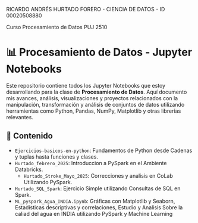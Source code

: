RICARDO ANDRÉS HURTADO FORERO - CIENCIA DE DATOS - ID 00020508880

Curso Procesamiento de Datos PUJ 2510

# 📊 Procesamiento de Datos - Jupyter Notebooks

Este repositorio contiene todos los Jupyter Notebooks que estoy desarrollando para la clase de **Procesamiento de Datos**. Aquí documento mis avances, análisis, visualizaciones y proyectos relacionados con la manipulación, transformación y análisis de conjuntos de datos utilizando herramientas como Python, Pandas, NumPy, Matplotlib y otras librerías relevantes.

## 🧠 Contenido

- `Ejercicios-basicos-en-python`: Fundamentos de Python desde Cadenas y tuplas hasta funciones y clases.
- `Hurtado_febrero_2025`: Introduccion a PySpark en el Ambiente Databricks.
  - `Hurtado_Stroke_Mayo_2025`: Correcciones y analisis en CoLab Utilizando PySpark.
-  `Hurtado_SQL_Spark`: Ejercicio Simple utilizando Consultas de SQL en Spark.
- `ML_pyspark_Agua_INDIA.ipynb`: Gráficas con Matplotlib y Seaborn, Estadísticas descriptivas y correlaciones, Estudio y Analisis Sobre la caliad del agua en INDIA utilizando PySpark y Machine Learning
